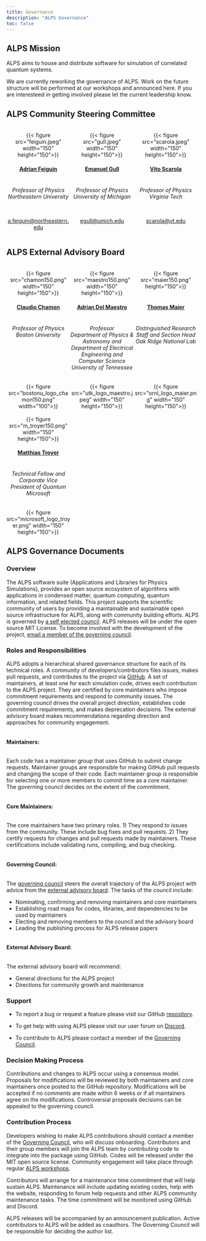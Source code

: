 ```yaml
---
title: Governance
description: "ALPS Governance"
toc: false
---
```


## ALPS Mission

ALPS aims to house and distribute software for simulation of correlated quantum systems.

We are currently reworking the governance of ALPS. Work on the future structure will be performed at our workshops and announced here. If you are interesteed in getting involved please let the current leadership know.

## ALPS Community Steering Committee

<br>

<style>
div.mycontainer {
  width:100%;
  overflow:auto;
}
div.mycontainer div {
  width: 33%;  
  float: left;
  display: inline-block;
  text-align: center;
}
h4 {
  display: inline-block;
}
</style>


<div class="mycontainer">

  <div>
    {{< figure src="feiguin.jpeg" width="150" height="150">}}
  </div>
  
  <div>
    {{< figure src="gull.jpeg" width="150" height="150">}}
  </div>
  
  <div>
    {{< figure src="scarola.jpeg" width="150" height="150">}}
  </div>
  
</div>

<div class="mycontainer">

  <div>
    <h4><a href="https://cos.northeastern.edu/people/adrian-feiguin/">Adrian Feiguin</a></h4>
    <h6>Professor of Physics<br>
    Northeastern University
    </h6>
  </div>
  
  <div>
    <h4><a href="https://lsa.umich.edu/physics/people/faculty/egull.html">Emanuel Gull</a></h4>
    <h6>Professor of Physics<br>
    University of Michigan
    </h6>
  </div>
  
  <div>
    <h4><a href="https://scarola.phys.vt.edu/">Vito Scarola</a></h4>
    <h6>Professor of Physics<br>
    Virginia Tech
    </h6>
  </div>
  
</div>

<div class="mycontainer">
  <div>
    <p>
    <a href="mailto:a.feiguin@northeastern.edu">a.feiguin@northeastern.edu</a>
    </p>
  </div>
  <div>
    <p>
    <a href="mailto:egull@umich.edu">egull@umich.edu</a>
    </p>
  </div>
  <div>
    <p>
    <a href="mailto:scarola@vt.edu">scarola@vt.edu</a>
    </p>
  </div>
</div>


## ALPS External Advisory Board

<br>
<div class="mycontainer">

  <div>
    {{< figure src="chamon150.png" width="150" height="150">}}
  </div>

  <div>
    {{< figure src="maestro150.png" width="150" height="150">}}
  </div>
  
  <div>
    {{< figure src="maier150.png" height="150">}}
  </div>
  
</div>

<div class="mycontainer">
  <div>
    <h4><a href="https://www.bu.edu/eng/profile/claudio-chamon/">Claudio Chamon</a></h4>
  </div>

  <div>
    <h4><a href="https://quantum.utk.edu/people/adrian-del-maestro-2/">Adrian Del Maestro</a></h4>
  </div>

  <div>
    <h4><a href="https://www.ornl.gov/staff-profile/thomas-maier">Thomas Maier</a></h4>
  </div>

</div>

<div class="mycontainer">
  <div>
    <h6>
    Professor of Physics <br>
    Boston University
    </h6>
  </div>

  <div>
    <h6>Professor<br>
    Department of Physics & Astronomy and <br> 
    Department of Electrical Engineering and Computer Science <br>
    University of Tennessee<br>
    </h6>
  </div>

  <div>
    <h6>Distinguished Research Staff and Section Head<br>
    Oak Ridge National Lab<br>
    </h6>
  </div>

</div>


<div class="mycontainer">

  <div>
    {{< figure src="bostonu_logo_chamon150.png" width="100">}}
  </div>
  <div>
    {{< figure src="utk_logo_maestro.jpeg" width="150" height="150">}}
  </div>
  <div>
    {{< figure src="ornl_logo_maier.png" width="150" height="150">}}
  </div>
</div>

<br>

<div class="mycontainer">
  <div>
    {{< figure src="m_troyer150.png" width="150" height="150">}}
  </div>
</div>

<div class="mycontainer">

  <div>
    <h4><a href="https://www.microsoft.com/en-us/research/people/mtroyer/">Matthias Troyer</a></h4>
  </div>

</div>
<div class="mycontainer">

  <div>
    <h6>Technical Fellow and Corporate Vice President of Quantum<br>
    Microsoft<br>
    </h6>
  </div>
  
</div>

<div class="mycontainer">
  <div>
    {{< figure src="microsoft_logo_troyer.png" width="150" height="150">}}
  </div>
  
</div>

## ALPS Governance Documents

### Overview 

The ALPS software suite (Applications and Libraries for Physics Simulations), provides an open source ecosystem of algorithms with applications in condensed matter, quantum computing, quantum information, and related fields. This project supports the scientific community of users by providing a maintainable and sustainable open source infrastructure for ALPS, along with community building efforts.
ALPS is governed by [a self elected council](#alps-community-steering-committee).  ALPS releases will be under the open source MIT License.  To become involved with the development of the project, [email a member of the governing council](#alps-community-steering-committee).

### Roles and Responsibilities 

ALPS adopts a hierarchical shared governance structure for each of its technical roles.
A community of developers/contributors files issues, makes pull requests, and contributes to the project via [GitHub](https://github.com/ALPSim/ALPS).
A set of maintainers, at least one for each simulation code, drives each contribution to the ALPS project.
They are certified by core maintainers who impose commitment requirements and respond to community issues.
The governing council drives the overall project direction, establishes code commitment requirements, and makes deprecation decisions. 
The external advisory board makes recommendations regarding direction and approaches for community engagement.

#### Maintainers:

Each code has a maintainer group that uses GitHub to submit change requests. Maintainer groups are responsible for making GitHub pull requests and changing the scope of their code.  Each maintainer group is responsible for selecting one or more members to commit time as a core maintainer.  The governing council decides on the extent of the commitment. 

#### Core Maintainers:
    
The core maintainers have two primary roles.  1) They respond to issues from the community.  These include bug fixes and pull requests. 2) They certify requests for changes and pull requests made by maintainers.    These certifications include validating runs, compiling, and bug checking. 

#### Governing Council:
    
The [governing council](#alps-community-steering-committee) steers the overall trajectory of the ALPS project with advice from the [external advisory board](#alps-external-advisory-board).  The tasks of the council include:

- Nominating, confirming and removing maintainers and core maintainers
- Establishing road maps for codes, libraries, and dependencies to be used by maintainers
- Electing and removing members to the council and the advisory board
- Leading the publishing process for ALPS release papers

#### External Advisory Board:

The external advisory board will recommend: 

- General directions for the ALPS project
- Directions for community growth and maintenance

### Support 

- To report a bug or request a feature please visit our GitHub [repository](https://github.com/ALPSim/ALPS/issues). 

- To get help with using ALPS please visit our user forum on [Discord](https://discord.gg/JRNWnnva9g).

    
- To contribute to ALPS please contact a member of the [Governing Council](#alps-community-steering-committee).

### Decision Making Process 

Contributions and changes to ALPS occur using a consensus model.  Proposals for modifications will be reviewed by both maintainers and core maintainers once posted to the GitHub repository.  Modifications will be accepted if no comments are made within 6 weeks or if all maintainers agree on the modifications.  Controversial proposals decisions can be appealed to the governing council.

### Contribution Process

Developers wishing to make ALPS contributions should contact a member of the [Governing Council](#alps-community-steering-committee), who will discuss onboarding.  Contributors and their group members will join the ALPS team by contributing code to integrate into the package using GitHub.  Codes will be released under the MIT open source license.  Community engagement will take place through regular [ALPS workshops](https://alps.comp-phys.com/events/). 

Contributors will arrange for a maintenance time commitment that will help sustain ALPS.  Maintenance will include updating existing codes, help with the website, responding to forum help requests and other ALPS community maintenance tasks.  The time commitment will be monitored using GitHub and Discord.  

ALPS releases will be accompanied by an announcement publication. Active contributors to ALPS will be added as coauthors.  The Governing Council will be responsible for deciding the author list.

